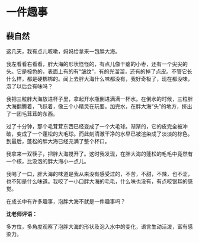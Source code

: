 # 一件趣事 #

## 裴自然 ##

这几天，我有点儿咳嗽，妈妈给拿来一包胖大海。
   
我左看看右看看，胖大海的形状怪怪的，有点儿像干瘪的小枣，还有一个尖尖的头。它是棕色的，表面上有的有“皱纹”，有的光溜溜，还有的掉了点皮。不管它长什么样，都是硬梆梆的。闻上去胖大海什么味都没有，我好奇极了，现在都没味，泡了以后会有味吗？
   
我把三粒胖大海放进杯子里，拿起开水瓶倒进满满一杯水。在倒水的时候，三粒胖大海翻腾着，飞跃着，像三个小精灵在玩耍。加完水，在胖大海“头”的地方，挤出了一团毛茸茸的东西。
   
过了十分钟，那个毛茸茸东西已经变成了一个大毛球。渐渐的，它的皮完全被冲破，变成了一个蓬松的大毛球。而此刻清澈干净的水早已被渲染成了淡淡的棕色。到最后，蓬松的胖大海已经充满了整个杯口。
   
我拿来一双筷子，把胖大海搅开了。这时我发现，在胖大海的蓬松的毛毛中竟然有一个核，比没泡的胖大海小一点儿。
   
我喝了一口，胖大海的味道是我从来没有感受过的，不苦，不甜，不辣，也不涩，也不知是什么味道。我咬了一小口胖大海的毛毛，什么味也没有，有点咬银耳的感觉。
   
在成长中有许多趣事，泡胖大海不就是一件趣事吗？
 
**沈老师评语：**

多方位，多角度观察了泡胖大海的形状及泡入水中的变化，语言生动活泼，富有感染力。